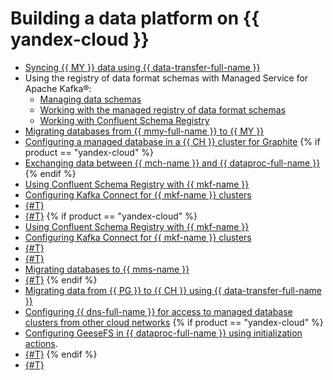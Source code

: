 # Building a data platform on {{ yandex-cloud }}

* [Syncing {{ MY }} data using {{ data-transfer-full-name }}](sync-mysql.md)
* Using the registry of data format schemas with Managed Service for Apache Kafka®:
   * [Managing data schemas](schema-registry-overview.md)
   * [Working with the managed registry of data format schemas](managed-schema-registry.md)
   * [Working with Confluent Schema Registry](confluent-schema-registry.md)
* [Migrating databases from {{ mmy-full-name }} to {{ MY }}](mmy-to-mysql-migration.md)
* [Configuring a managed database in a {{ CH }} cluster for Graphite](clickhouse-for-graphite.md)
{% if product == "yandex-cloud" %}
* [Exchanging data between {{ mch-name }} and {{ dataproc-full-name }}](dp-mch-data-exchange.md)
{% endif %}
* [Using Confluent Schema Registry with {{ mkf-name }}](confluent-schema-registry.md)
* [Configuring Kafka Connect for {{ mkf-name }} clusters](kafka-connect.md)
* [{#T}](kafka-cdc.md)
* [{#T}](./kafka-cdc-data-transfer.md)
{% if product == "yandex-cloud" %}
* [Using Confluent Schema Registry with {{ mkf-name }}](confluent-schema-registry.md)
* [Configuring Kafka Connect for {{ mkf-name }} clusters](kafka-connect.md)
* [{#T}](kafka-cdc.md)
* [{#T}](./kafka-cdc-data-transfer.md)
* [Migrating databases to {{ mms-name }}](mssql-data-migration.md)
* [{#T}](mssql-outbound-migration.md)
{% endif %}
* [Migrating data from {{ PG }} to {{ CH }} using {{ data-transfer-full-name }}](rdbms-to-clickhouse.md)
* [Configuring {{ dns-full-name }} for access to managed database clusters from other cloud networks](mdb-dns-peering.md)
{% if product == "yandex-cloud" %}
* [Configuring GeeseFS in {{ dataproc-full-name }} using initialization actions](./data-proc-init-actions-geesefs.md).
* [{#T}](migration-via-reindex-api.md)
{% endif %}
* [{#T}](mysql-data-migration.md)